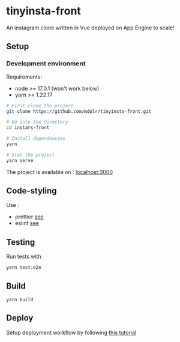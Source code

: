 # tinyinsta-front

An instagram clone written in Vue deployed on App Engine to scale!

## Setup

### Development environment

Requirements:

- node >= 17.0.1 (won't work below)
- yarn >= 1.22.17

```bash
# First clone the project
git clone https://github.com/mdolr/tinyinsta-front.git

# Go into the directory
cd instars-front

# Install dependencies
yarn

# Stat the project
yarn serve
```

The project is available on : [localhost:3000](http://localhost:3000)

## Code-styling

Use :

- prettier [see](https://prettier.io/)
- eslint [see](https://eslint.org/)

## Testing

Run tests with

```
yarn test:e2e
```

## Build

```
yarn build
```

## Deploy

Setup deployment workflow by following [this tutorial](https://medium.com/@brian.young.pro/how-to-deploy-vue-js-app-to-google-cloud-with-cloud-build-ad104bb1cf60)
